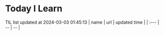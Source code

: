 # Today I Learn 
TIL list updated at 2024-03-03 01:45:13
| name | url | updated time |
| :--- | -- | -- |
